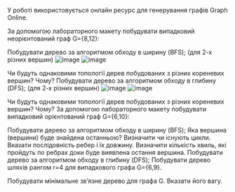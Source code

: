 У роботі використовується онлайн ресурс для генерування графів Graph Online.

За допомогою лабораторного макету побудувати випадковий неорієнтований граф G={8,12}:

Побудувати дерево за алгоритмом обходу в ширину (BFS); (для 2-х різних вершин)
![image](https://user-images.githubusercontent.com/69114727/114366563-3e692a80-9b84-11eb-84f5-27ac88dde412.png)
![image](https://user-images.githubusercontent.com/69114727/114366644-4de87380-9b84-11eb-812b-bec1a8f22b18.png)

Чи будуть однаковими топології дерев побудованих з різних кореневих вершин? Чому?
Побудувати дерево за алгоритмом обходу в глибину (DFS); (для 2-х різних вершин)
![image](https://user-images.githubusercontent.com/69114727/114366729-60fb4380-9b84-11eb-8c3f-98fc8cc8e199.png)
![image](https://user-images.githubusercontent.com/69114727/114366775-6c4e6f00-9b84-11eb-9721-e83e41829fb0.png)

Чи будуть однаковими топології дерев побудованих з різних кореневих вершин? Чому?
За допомогою лабораторного макету побудувати випадковий орієнтований граф G={6,10}:

Побудувати дерево за алгоритмом обходу в ширину (BFS);
Яка вершина (вершини) буде знайдена останньою?
Визначити чи існують цикли. Вказати послідовність ребер і їх довжину.
Визначити кількість хвиль, які пройдуть по ребрах доки буде виявлена остання вершина.
Побудувати дерево за алгоритмом обходу в глибину (DFS);
Побудувати дерево шляхів рангом r=4 для випадкового графа G={6,9}.

Побудувати мінімальне зв’язне дерево для графа G. Вказати його вагу.

